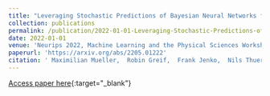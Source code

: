 ```yaml
---
title: "Leveraging Stochastic Predictions of Bayesian Neural Networks for Fluid Simulations"
collection: publications
permalink: /publication/2022-01-01-Leveraging-Stochastic-Predictions-of-Bayesian-Neural-Networks-for-Fluid-Simulations
date: 2022-01-01
venue: 'Neurips 2022, Machine Learning and the Physical Sciences Workshop'
paperurl: 'https://arxiv.org/abs/2205.01222'
citation: ' Maximilian Mueller,  Robin Greif,  Frank Jenko,  Nils Thuerey, &quot;Leveraging Stochastic Predictions of Bayesian Neural Networks for Fluid Simulations.&quot; preprint, 2022.'
---
```

[Access paper here](https://arxiv.org/abs/2205.01222){:target="_blank"}
